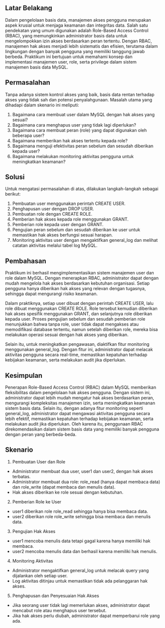 ## Latar Belakang

Dalam pengelolaan basis data, manajemen akses pengguna merupakan aspek krusial untuk menjaga keamanan dan integritas data. Salah satu pendekatan yang umum digunakan adalah Role-Based Access Control (RBAC), yang memungkinkan administrator basis data untuk mengelompokkan izin akses berdasarkan peran tertentu. Dengan RBAC, manajemen hak akses menjadi lebih sistematis dan efisien, terutama dalam lingkungan dengan banyak pengguna yang memiliki tanggung jawab berbeda. Praktikum ini bertujuan untuk memahami konsep dan implementasi manajemen user, role, serta privilege dalam sistem manajemen basis data MySQL.

## Permasalahan

Tanpa adanya sistem kontrol akses yang baik, basis data rentan terhadap akses yang tidak sah dan potensi penyalahgunaan. Masalah utama yang dihadapi dalam skenario ini meliputi:  
1. Bagaimana cara membuat user dalam MySQL dengan hak akses yang sesuai?  
2. Bagaimana cara menghapus user yang tidak lagi diperlukan?  
3. Bagaimana cara membuat peran (role) yang dapat digunakan oleh beberapa user?  
4. Bagaimana memberikan hak akses tertentu kepada role?  
5. Bagaimana menguji efektivitas peran sebelum dan sesudah diberikan kepada user?  
6. Bagaimana melakukan monitoring aktivitas pengguna untuk meningkatkan keamanan?  

## Solusi

Untuk mengatasi permasalahan di atas, dilakukan langkah-langkah sebagai berikut:  
1. Pembuatan user menggunakan perintah CREATE USER.  
2. Penghapusan user dengan DROP USER.  
3. Pembuatan role dengan CREATE ROLE.  
4. Pemberian hak akses kepada role menggunakan GRANT.  
5. Pemberian role kepada user dengan GRANT.  
6. Pengujian peran sebelum dan sesudah diberikan ke user untuk memastikan hak akses berfungsi sesuai harapan.  
7. Monitoring aktivitas user dengan mengaktifkan general_log dan melihat catatan aktivitas melalui tabel log MySQL.  

## Pembahasan

Praktikum ini berhasil mengimplementasikan sistem manajemen user dan role dalam MySQL. Dengan menerapkan RBAC, administrator dapat dengan mudah mengelola hak akses berdasarkan kebutuhan organisasi. Setiap pengguna hanya diberikan hak akses yang relevan dengan tugasnya, sehingga dapat mengurangi risiko keamanan.  

Dalam praktiknya, setiap user dibuat dengan perintah CREATE USER, lalu role dibuat menggunakan CREATE ROLE. Role tersebut kemudian diberikan hak akses spesifik menggunakan GRANT, dan selanjutnya role diberikan kepada user. Proses pengujian sebelum dan sesudah pemberian role menunjukkan bahwa tanpa role, user tidak dapat mengakses atau memodifikasi database tertentu, namun setelah diberikan role, mereka bisa melakukan operasi sesuai dengan hak akses yang diberikan.  

Selain itu, untuk meningkatkan pengawasan, diaktifkan fitur monitoring menggunakan general_log. Dengan fitur ini, administrator dapat melacak aktivitas pengguna secara real-time, memastikan kepatuhan terhadap kebijakan keamanan, serta melakukan audit jika diperlukan.  

## Kesimpulan

Penerapan Role-Based Access Control (RBAC) dalam MySQL memberikan fleksibilitas dalam pengelolaan hak akses pengguna. Dengan sistem ini, administrator dapat lebih mudah mengatur hak akses berdasarkan peran, mengurangi kompleksitas manajemen izin, serta meningkatkan keamanan sistem basis data. Selain itu, dengan adanya fitur monitoring seperti general_log, administrator dapat mengawasi aktivitas pengguna secara lebih efektif, memastikan kepatuhan terhadap kebijakan keamanan, serta melakukan audit jika diperlukan. Oleh karena itu, penggunaan RBAC direkomendasikan dalam sistem basis data yang memiliki banyak pengguna dengan peran yang berbeda-beda.

## Skenario

1. Pembuatan User dan Role  
- Administrator membuat dua user, user1 dan user2, dengan hak akses terbatas.  
- Administrator membuat dua role: role_read (hanya dapat membaca data) dan role_write (dapat membaca dan menulis data).  
- Hak akses diberikan ke role sesuai dengan kebutuhan.

2. Pemberian Role ke User  
- user1 diberikan role role_read sehingga hanya bisa membaca data.  
- user2 diberikan role role_write sehingga bisa membaca dan menulis data.

3. Pengujian Hak Akses  
- user1 mencoba menulis data tetapi gagal karena hanya memiliki hak membaca.  
- user2 mencoba menulis data dan berhasil karena memiliki hak menulis.

4. Monitoring Aktivitas  
- Administrator mengaktifkan general_log untuk melacak query yang dijalankan oleh setiap user.  
- Log aktivitas ditinjau untuk memastikan tidak ada pelanggaran hak akses.  

5. Penghapusan dan Penyesuaian Hak Akses  
- Jika seorang user tidak lagi memerlukan akses, administrator dapat mencabut role atau menghapus user tersebut.  
- Jika hak akses perlu diubah, administrator dapat memperbarui role yang ada.  


